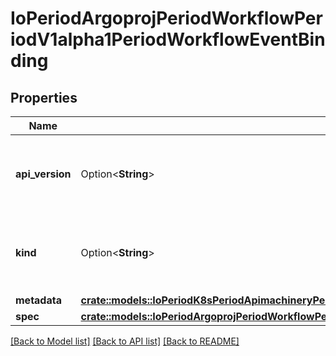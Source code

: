# IoPeriodArgoprojPeriodWorkflowPeriodV1alpha1PeriodWorkflowEventBinding

## Properties

Name | Type | Description | Notes
------------ | ------------- | ------------- | -------------
**api_version** | Option<**String**> | APIVersion defines the versioned schema of this representation of an object. Servers should convert recognized schemas to the latest internal value, and may reject unrecognized values. More info: https://git.io.k8s.community/contributors/devel/sig-architecture/api-conventions.md#resources | [optional]
**kind** | Option<**String**> | Kind is a string value representing the REST resource this object represents. Servers may infer this from the endpoint the client submits requests to. Cannot be updated. In CamelCase. More info: https://git.io.k8s.community/contributors/devel/sig-architecture/api-conventions.md#types-kinds | [optional]
**metadata** | [**crate::models::IoPeriodK8sPeriodApimachineryPeriodPkgPeriodApisPeriodMetaPeriodV1PeriodObjectMeta**](io.k8s.apimachinery.pkg.apis.meta.v1.ObjectMeta.md) |  | 
**spec** | [**crate::models::IoPeriodArgoprojPeriodWorkflowPeriodV1alpha1PeriodWorkflowEventBindingSpec**](io.argoproj.workflow.v1alpha1.WorkflowEventBindingSpec.md) |  | 

[[Back to Model list]](../README.md#documentation-for-models) [[Back to API list]](../README.md#documentation-for-api-endpoints) [[Back to README]](../README.md)


